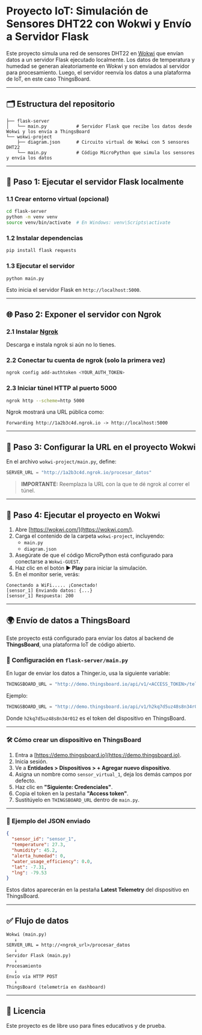 # Proyecto IoT: Simulación de Sensores DHT22 con Wokwi y Envío a Servidor Flask

Este proyecto simula una red de sensores DHT22 en [Wokwi](https://wokwi.com/) que envían datos a un servidor Flask ejecutado localmente. Los datos de temperatura y humedad se generan aleatoriamente en Wokwi y son enviados al servidor para procesamiento. Luego, el servidor reenvía los datos a una plataforma de IoT, en este caso ThingsBoard.

---

## 🗂 Estructura del repositorio

```
├── flask-server
│   └── main.py           # Servidor Flask que recibe los datos desde Wokwi y los envía a ThingsBoard
└── wokwi-project
    ├── diagram.json      # Circuito virtual de Wokwi con 5 sensores DHT22
    └── main.py           # Código MicroPython que simula los sensores y envía los datos
```

---

## 🚀 Paso 1: Ejecutar el servidor Flask localmente

### 1.1 Crear entorno virtual (opcional)

```bash
cd flask-server
python -m venv venv
source venv/bin/activate  # En Windows: venv\Scripts\activate
```

### 1.2 Instalar dependencias

```bash
pip install flask requests
```

### 1.3 Ejecutar el servidor

```bash
python main.py
```

Esto inicia el servidor Flask en `http://localhost:5000`.

---

## 🌐 Paso 2: Exponer el servidor con Ngrok

### 2.1 Instalar [Ngrok](https://ngrok.com/download)

Descarga e instala ngrok si aún no lo tienes.

### 2.2 Conectar tu cuenta de ngrok (solo la primera vez)

```bash
ngrok config add-authtoken <YOUR_AUTH_TOKEN>
```

### 2.3 Iniciar túnel HTTP al puerto 5000

```bash
ngrok http --scheme=http 5000
```

Ngrok mostrará una URL pública como:

```
Forwarding http://1a2b3c4d.ngrok.io -> http://localhost:5000
```

---

## 📲 Paso 3: Configurar la URL en el proyecto Wokwi

En el archivo `wokwi-project/main.py`, define:

```python
SERVER_URL = "http://1a2b3c4d.ngrok.io/procesar_datos"
```

> **IMPORTANTE:** Reemplaza la URL con la que te dé ngrok al correr el túnel.

---

## 🧪 Paso 4: Ejecutar el proyecto en Wokwi

1. Abre [https://wokwi.com/](https://wokwi.com/).
2. Carga el contenido de la carpeta `wokwi-project`, incluyendo:
   - `main.py`
   - `diagram.json`
3. Asegúrate de que el código MicroPython está configurado para conectarse a `Wokwi-GUEST`.
4. Haz clic en el botón **▶️ Play** para iniciar la simulación.
5. En el monitor serie, verás:

```
Conectando a WiFi..... ¡Conectado!
[sensor_1] Enviando datos: {...}
[sensor_1] Respuesta: 200
```

---

## 🌍 Envío de datos a ThingsBoard

Este proyecto está configurado para enviar los datos al backend de **ThingsBoard**, una plataforma IoT de código abierto.

### 🔧 Configuración en `flask-server/main.py`

En lugar de enviar los datos a Thinger.io, usa la siguiente variable:

```python
THINGSBOARD_URL = "http://demo.thingsboard.io/api/v1/<ACCESS_TOKEN>/telemetry"
```

Ejemplo:

```python
THINGSBOARD_URL = "http://demo.thingsboard.io/api/v1/h2kq7d5uz48s8n34r012/telemetry"
```

Donde `h2kq7d5uz48s8n34r012` es el token del dispositivo en ThingsBoard.

---

### 🛠 Cómo crear un dispositivo en ThingsBoard

1. Entra a [https://demo.thingsboard.io](https://demo.thingsboard.io).
2. Inicia sesión.
3. Ve a **Entidades > Dispositivos > + Agregar nuevo dispositivo**.
4. Asigna un nombre como `sensor_virtual_1`, deja los demás campos por defecto.
5. Haz clic en **"Siguiente: Credenciales"**.
6. Copia el token en la pestaña **"Access token"**.
7. Sustitúyelo en `THINGSBOARD_URL` dentro de `main.py`.

---

### 📨 Ejemplo del JSON enviado

```json
{
  "sensor_id": "sensor_1",
  "temperature": 27.3,
  "humidity": 45.2,
  "alerta_humedad": 0,
  "water_usage_efficiency": 0.0,
  "lat": -7.31,
  "lng": -79.53
}
```

Estos datos aparecerán en la pestaña **Latest Telemetry** del dispositivo en ThingsBoard.

---

## ✅ Flujo de datos

```
Wokwi (main.py)
   ↓
SERVER_URL = http://<ngrok_url>/procesar_datos
   ↓
Servidor Flask (main.py)
   ↓
Procesamiento
   ↓
Envío vía HTTP POST
   ↓
ThingsBoard (telemetría en dashboard)
```

---

## 🧾 Licencia

Este proyecto es de libre uso para fines educativos y de prueba.
